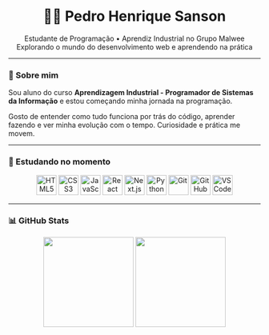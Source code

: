 <h1 align="center">👨‍💻 Pedro Henrique Sanson</h1>

<p align="center">
  Estudante de Programação • Aprendiz Industrial no Grupo Malwee<br/>
  Explorando o mundo do desenvolvimento web e aprendendo na prática
</p>

---

### 🧠 Sobre mim

Sou aluno do curso **Aprendizagem Industrial - Programador de Sistemas da Informação** e estou começando minha jornada na programação.

Gosto de entender como tudo funciona por trás do código, aprender fazendo e ver minha evolução com o tempo. Curiosidade e prática me movem.

---

### 🚀 Estudando no momento

<div align="center">
  <img src="https://cdn.jsdelivr.net/gh/devicons/devicon/icons/html5/html5-original.svg" width="40" title="HTML5"/>
  <img src="https://cdn.jsdelivr.net/gh/devicons/devicon/icons/css3/css3-original.svg" width="40" title="CSS3"/>
  <img src="https://cdn.jsdelivr.net/gh/devicons/devicon/icons/javascript/javascript-original.svg" width="40" title="JavaScript"/>
  <img src="https://cdn.jsdelivr.net/gh/devicons/devicon/icons/react/react-original.svg" width="40" title="React"/>
  <img src="https://cdn.jsdelivr.net/gh/devicons/devicon/icons/nextjs/nextjs-original.svg" width="40" title="Next.js"/>
  <img src="https://cdn.jsdelivr.net/gh/devicons/devicon/icons/python/python-original.svg" width="40" title="Python"/>
  <img src="https://cdn.jsdelivr.net/gh/devicons/devicon/icons/git/git-original.svg" width="40" title="Git"/>
  <img src="https://cdn.jsdelivr.net/gh/devicons/devicon/icons/github/github-original.svg" width="40" title="GitHub"/>
  <img src="https://cdn.jsdelivr.net/gh/devicons/devicon/icons/vscode/vscode-original.svg" width="40" title="VS Code"/>
</div>

---

### 📊 GitHub Stats

<div align="center">
  <img height="180em" src="https://github-readme-stats.vercel.app/api?username=sansonpedro&show_icons=true&theme=tokyonight&hide_border=true" />
  <img height="180em" src="https://github-readme-stats.vercel.app/api/top-langs/?username=sansonpedro&layout=compact&theme=tokyonight&hide_border=true" />
</div>
